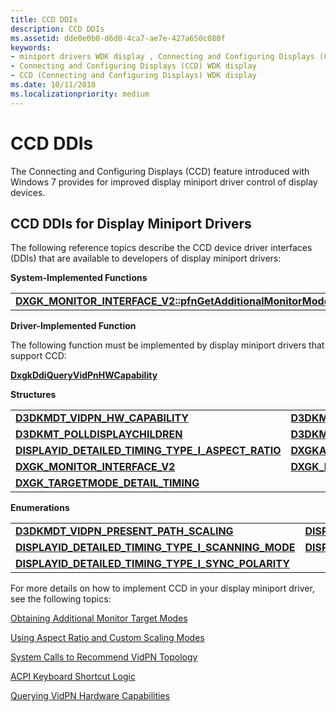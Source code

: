```yaml
---
title: CCD DDIs
description: CCD DDIs
ms.assetid: dde0e0b0-d6d0-4ca7-ae7e-427a650c080f
keywords:
- miniport drivers WDK display , Connecting and Configuring Displays (CCD)
- Connecting and Configuring Displays (CCD) WDK display
- CCD (Connecting and Configuring Displays) WDK display
ms.date: 10/11/2018
ms.localizationpriority: medium
---
```


# CCD DDIs


The Connecting and Configuring Displays (CCD) feature introduced with Windows 7 provides for improved display miniport driver control of display devices. 

## CCD DDIs for Display Miniport Drivers

The following reference topics describe the CCD device driver interfaces (DDIs) that are available to developers of display miniport drivers:

<span id="System-Implemented_Functions"></span><span id="system-implemented_functions"></span><span id="SYSTEM-IMPLEMENTED_FUNCTIONS"></span>**System-Implemented Functions**  

|||
|:--|:--|
|[**DXGK\_MONITOR\_INTERFACE\_V2::pfnGetAdditionalMonitorModeSet**](https://docs.microsoft.com/windows-hardware/drivers/ddi/d3dkmddi/nc-d3dkmddi-dxgkddi_monitor_getadditionalmonitormodeset)|[**DXGK\_MONITOR\_INTERFACE\_V2::pfnReleaseAdditionalMonitorModeSet**](https://docs.microsoft.com/windows-hardware/drivers/ddi/d3dkmddi/nc-d3dkmddi-dxgkddi_monitor_releaseadditionalmonitormodeset)|

<span id="Driver-Implemented_Function"></span><span id="driver-implemented_function"></span><span id="DRIVER-IMPLEMENTED_FUNCTION"></span>**Driver-Implemented Function**

The following function must be implemented by display miniport drivers that support CCD:

[**DxgkDdiQueryVidPnHWCapability**](https://docs.microsoft.com/windows-hardware/drivers/ddi/d3dkmddi/nc-d3dkmddi-dxgkddi_queryvidpnhwcapability)

<span id="Structures"></span><span id="structures"></span><span id="STRUCTURES"></span>**Structures**

|||
|:--|:--|
|[**D3DKMDT\_VIDPN\_HW\_CAPABILITY**](https://docs.microsoft.com/windows-hardware/drivers/ddi/d3dkmdt/ns-d3dkmdt-_d3dkmdt_vidpn_hw_capability)|[**D3DKMDT\_VIDPN\_PRESENT\_PATH\_SCALING\_SUPPORT**](https://docs.microsoft.com/windows-hardware/drivers/ddi/d3dkmdt/ns-d3dkmdt-_d3dkmdt_vidpn_present_path_scaling_support)|
|[**D3DKMT\_POLLDISPLAYCHILDREN**](https://docs.microsoft.com/windows-hardware/drivers/ddi/d3dkmthk/ns-d3dkmthk-_d3dkmt_polldisplaychildren)|[**D3DKMT\_RENDERFLAGS**](https://docs.microsoft.com/windows-hardware/drivers/ddi/d3dkmthk/ns-d3dkmthk-_d3dkmt_renderflags)|
|[**DISPLAYID\_DETAILED\_TIMING\_TYPE\_I\_ASPECT\_RATIO**](https://docs.microsoft.com/windows-hardware/drivers/ddi/d3dkmdt/ne-d3dkmdt-_displayid_detailed_timing_type_i_aspect_ratio)|[**DXGKARG\_QUERYVIDPNHWCAPABILITY**](https://docs.microsoft.com/windows-hardware/drivers/ddi/d3dkmddi/ns-d3dkmddi-_dxgkarg_queryvidpnhwcapability)|
|[**DXGK\_MONITOR\_INTERFACE\_V2**](https://docs.microsoft.com/windows-hardware/drivers/ddi/d3dkmddi/ns-d3dkmddi-_dxgk_monitor_interface_v2)|[**DXGK\_PRESENTATIONCAPS**](https://docs.microsoft.com/windows-hardware/drivers/ddi/d3dkmddi/ns-d3dkmddi-_dxgk_presentationcaps)|
|[**DXGK\_TARGETMODE\_DETAIL\_TIMING**](https://docs.microsoft.com/windows-hardware/drivers/ddi/d3dkmdt/ns-d3dkmdt-_dxgk_targetmode_detail_timing)||

<span id="Enumerations"></span><span id="enumerations"></span><span id="ENUMERATIONS"></span>**Enumerations**

|||
|:--|:--|
|[**D3DKMDT\_VIDPN\_PRESENT\_PATH\_SCALING**](https://docs.microsoft.com/windows-hardware/drivers/ddi/d3dkmdt/ne-d3dkmdt-_d3dkmdt_vidpn_present_path_scaling)|[**DISPLAYID\_DETAILED\_TIMING\_TYPE\_I\_ASPECT\_RATIO**](https://docs.microsoft.com/windows-hardware/drivers/ddi/d3dkmdt/ne-d3dkmdt-_displayid_detailed_timing_type_i_aspect_ratio)|
|[**DISPLAYID\_DETAILED\_TIMING\_TYPE\_I\_SCANNING\_MODE**](https://docs.microsoft.com/windows-hardware/drivers/ddi/d3dkmdt/ne-d3dkmdt-_displayid_detailed_timing_type_i_scanning_mode)|[**DISPLAYID\_DETAILED\_TIMING\_TYPE\_I\_STEREO\_MODE**](https://docs.microsoft.com/windows-hardware/drivers/ddi/d3dkmdt/ne-d3dkmdt-_displayid_detailed_timing_type_i_stereo_mode)|
|[**DISPLAYID\_DETAILED\_TIMING\_TYPE\_I\_SYNC\_POLARITY**](https://docs.microsoft.com/windows-hardware/drivers/ddi/d3dkmdt/ne-d3dkmdt-_displayid_detailed_timing_type_i_sync_polarity)||


For more details on how to implement CCD in your display miniport driver, see the following topics:

[Obtaining Additional Monitor Target Modes](obtaining-additional-monitor-target-modes.md)

[Using Aspect Ratio and Custom Scaling Modes](using-aspect-ratio-and-custom-scaling-modes.md)

[System Calls to Recommend VidPN Topology](system-calls-to-recommend-vidpn-topology.md)

[ACPI Keyboard Shortcut Logic](acpi-keyboard-shortcut-logic.md)

[Querying VidPN Hardware Capabilities](querying-vidpnhardware-capabilities.md)


